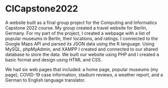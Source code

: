 # CICapstone2022
A website built as a final group project for the Computing and Informatics Capstone 2022 course. My group created a travel website for Berlin, Germany. For my part of the project, I created a webpage with a list of popular museums in Berlin, their locations, and ratings. I connected to the Google Maps API and parsed its JSON data using the R language. Using MySQL, phpMyAdmin, and XAMPP I created and connected to our shared database to store the data. We built our website using PHP and I created a basic format and design using HTML and CSS.

We had six web pages that included: a home page, popular museums (my page), COVID-19 case information, stadium reviews, a weather report, and a German to English language translator. 
